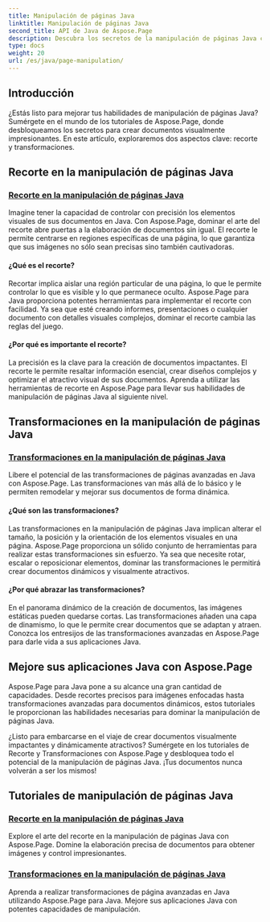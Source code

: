 ```yaml
---
title: Manipulación de páginas Java
linktitle: Manipulación de páginas Java
second_title: API de Java de Aspose.Page
description: Descubra los secretos de la manipulación de páginas Java con los tutoriales de Aspose.Page. Sumérgete en recortes y transformaciones para crear documentos visualmente impresionantes sin esfuerzo.
type: docs
weight: 20
url: /es/java/page-manipulation/
---
```


## Introducción

¿Estás listo para mejorar tus habilidades de manipulación de páginas Java? Sumérgete en el mundo de los tutoriales de Aspose.Page, donde desbloqueamos los secretos para crear documentos visualmente impresionantes. En este artículo, exploraremos dos aspectos clave: recorte y transformaciones.

## Recorte en la manipulación de páginas Java

### [Recorte en la manipulación de páginas Java](./clipping/)

Imagine tener la capacidad de controlar con precisión los elementos visuales de sus documentos en Java. Con Aspose.Page, dominar el arte del recorte abre puertas a la elaboración de documentos sin igual. El recorte le permite centrarse en regiones específicas de una página, lo que garantiza que sus imágenes no sólo sean precisas sino también cautivadoras.

#### ¿Qué es el recorte?

Recortar implica aislar una región particular de una página, lo que le permite controlar lo que es visible y lo que permanece oculto. Aspose.Page para Java proporciona potentes herramientas para implementar el recorte con facilidad. Ya sea que esté creando informes, presentaciones o cualquier documento con detalles visuales complejos, dominar el recorte cambia las reglas del juego.

#### ¿Por qué es importante el recorte?

La precisión es la clave para la creación de documentos impactantes. El recorte le permite resaltar información esencial, crear diseños complejos y optimizar el atractivo visual de sus documentos. Aprenda a utilizar las herramientas de recorte en Aspose.Page para llevar sus habilidades de manipulación de páginas Java al siguiente nivel.

## Transformaciones en la manipulación de páginas Java

### [Transformaciones en la manipulación de páginas Java](./transformations/)

Libere el potencial de las transformaciones de páginas avanzadas en Java con Aspose.Page. Las transformaciones van más allá de lo básico y le permiten remodelar y mejorar sus documentos de forma dinámica.

#### ¿Qué son las transformaciones?

Las transformaciones en la manipulación de páginas Java implican alterar el tamaño, la posición y la orientación de los elementos visuales en una página. Aspose.Page proporciona un sólido conjunto de herramientas para realizar estas transformaciones sin esfuerzo. Ya sea que necesite rotar, escalar o reposicionar elementos, dominar las transformaciones le permitirá crear documentos dinámicos y visualmente atractivos.

#### ¿Por qué abrazar las transformaciones?

En el panorama dinámico de la creación de documentos, las imágenes estáticas pueden quedarse cortas. Las transformaciones añaden una capa de dinamismo, lo que le permite crear documentos que se adaptan y atraen. Conozca los entresijos de las transformaciones avanzadas en Aspose.Page para darle vida a sus aplicaciones Java.

## Mejore sus aplicaciones Java con Aspose.Page

Aspose.Page para Java pone a su alcance una gran cantidad de capacidades. Desde recortes precisos para imágenes enfocadas hasta transformaciones avanzadas para documentos dinámicos, estos tutoriales le proporcionan las habilidades necesarias para dominar la manipulación de páginas Java.

¿Listo para embarcarse en el viaje de crear documentos visualmente impactantes y dinámicamente atractivos? Sumérgete en los tutoriales de Recorte y Transformaciones con Aspose.Page y desbloquea todo el potencial de la manipulación de páginas Java. ¡Tus documentos nunca volverán a ser los mismos!
## Tutoriales de manipulación de páginas Java
### [Recorte en la manipulación de páginas Java](./clipping/)
Explore el arte del recorte en la manipulación de páginas Java con Aspose.Page. Domine la elaboración precisa de documentos para obtener imágenes y control impresionantes.
### [Transformaciones en la manipulación de páginas Java](./transformations/)
Aprenda a realizar transformaciones de página avanzadas en Java utilizando Aspose.Page para Java. Mejore sus aplicaciones Java con potentes capacidades de manipulación.